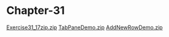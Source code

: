 # Chapter-31

[Exercise31_17zip.zip](https://github.com/Dyl-bit/Chapter-31/files/13730557/Exercise31_17zip.zip)
[TabPaneDemo.zip](https://github.com/Dyl-bit/Chapter-31/files/13730558/TabPaneDemo.zip)
[AddNewRowDemo.zip](https://github.com/Dyl-bit/Chapter-31/files/13730564/AddNewRowDemo.zip)
